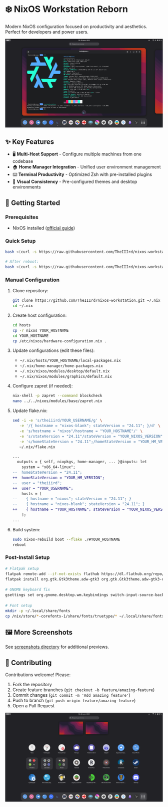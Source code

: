 # ❄️ NixOS Workstation Reborn

Modern NixOS configuration focused on productivity and aesthetics. Perfect for developers and power users.

![Screenshot](./screenshots/screenshot-gnome-i.webp)

## ✨ Key Features
- 🖥️ **Multi-Host Support** - Configure multiple machines from one codebase
- 🏠 **Home Manager Integration** - Unified user environment management
- ⌨️ **Terminal Productivity** - Optimized Zsh with pre-installed plugins
- 🌟 **Visual Consistency** - Pre-configured themes and desktop environments

## 🚀 Getting Started

### Prerequisites
- NixOS installed ([official guide](https://nixos.org/manual/nixos/stable/#sec-installation))

### Quick Setup
```bash
bash <(curl -s https://raw.githubusercontent.com/TheIIIrd/nixos-workstation/refs/heads/main/install.sh)
```

```bash
# After reboot:
bash <(curl -s https://raw.githubusercontent.com/TheIIIrd/nixos-workstation/refs/heads/main/postinstall.sh)
```

### Manual Configuration
1. Clone repository:
   ```bash
   git clone https://github.com/TheIIIrd/nixos-workstation.git ~/.nix
   cd ~/.nix
   ```

2. Create host configuration:
   ```bash
   cd hosts
   cp -r nixos YOUR_HOSTNAME
   cd YOUR_HOSTNAME
   cp /etc/nixos/hardware-configuration.nix .
   ```

3. Update configurations (edit these files):
   - `~/.nix/hosts/YOUR_HOSTNAME/local-packages.nix`
   - `~/.nix/home-manager/home-packages.nix`
   - `~/.nix/nixos/modules/desktop/default.nix`
   - `~/.nix/nixos/modules/graphics/default.nix`

4. Configure zapret (if needed):
   ```bash
   nix-shell -p zapret --command blockcheck
   nano ../../nixos/modules/base/zapret.nix
   ```

5. Update flake.nix:
    ```bash
    sed -i -e 's/theiiird/YOUR_USERNAME/g' \
       -e '/{ hostname = "nixos-blank"; stateVersion = "24.11"; }/d' \
       -e 's/hostname = "nixos"/hostname = "YOUR_HOSTNAME"/' \
       -e 's/stateVersion = "24.11"/stateVersion = "YOUR_NIXOS_VERSION"/' \
       -e 's/homeStateVersion = "24.11";/homeStateVersion = "YOUR_HM_VERSION";/' \
       ~/.nix/flake.nix
    ```

    ```diff
    ...
      outputs = { self, nixpkgs, home-manager, ... }@inputs: let
        system = "x86_64-linux";
    --  homeStateVersion = "24.11";
    ++  homeStateVersion = "YOUR_HM_VERSION";
    --  user = "theiiird";
    ++  user = "YOUR_USERNAME";
        hosts = [
    --    { hostname = "nixos"; stateVersion = "24.11"; }
    --    { hostname = "nixos-blank"; stateVersion = "24.11"; }
    ++    { hostname = "YOUR_HOSTNAME"; stateVersion = "YOUR_NIXOS_VERSION"; }
        ];
    ...
    ```

6. Build system:
   ```bash
   sudo nixos-rebuild boot --flake ./#YOUR_HOSTNAME
   reboot
   ```

### Post-Install Setup
```bash
# Flatpak setup
flatpak remote-add --if-not-exists flathub https://dl.flathub.org/repo/flathub.flatpakrepo
flatpak install org.gtk.Gtk3theme.adw-gtk3 org.gtk.Gtk3theme.adw-gtk3-dark

# GNOME keyboard fix
gsettings set org.gnome.desktop.wm.keybindings switch-input-source-backward "['<Alt>Shift_L']"

# Font setup
mkdir -p ~/.local/share/fonts
cp /nix/store/*-corefonts-1/share/fonts/truetype/* ~/.local/share/fonts
```

## 🖼️ More Screenshots
See [screenshots directory](./screenshots) for additional previews.

## 🤝 Contributing
Contributions welcome! Please:
1. Fork the repository
2. Create feature branches (`git checkout -b feature/amazing-feature`)
3. Commit changes (`git commit -m 'Add amazing feature'`)
4. Push to branch (`git push origin feature/amazing-feature`)
5. Open a Pull Request

![Screenshot](./screenshots/screenshot-gnome-ii.webp)
